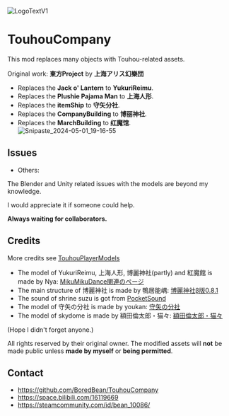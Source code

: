 ![LogoTextV1](https://github.com/BoredBean/TouhouCompany/assets/18239170/0450fd31-932d-4533-b27d-a26d5cb4a1f8)
# TouhouCompany
This mod replaces many objects with Touhou-related assets. 

Original work: **東方Project** by **上海アリス幻樂団**

* Replaces the **Jack o' Lantern** to **YukuriReimu**.
* Replaces the **Plushie Pajama Man** to **上海人形**.
* Replaces the **itemShip** to **守矢分社**.
* Replaces the **CompanyBuilding** to **博丽神社**.
* Replaces the **MarchBuilding** to **红魔馆**.
![Snipaste_2024-05-01_19-16-55](https://github.com/BoredBean/TouhouCompany/assets/18239170/9355d0de-1f96-402d-8316-b9e0c1100536)

## Issues

* Others:

The Blender and Unity related issues with the models are beyond my knowledge.

I would appreciate it if someone could help.

**Always waiting for collaborators.**

## Credits
More credits see [TouhouPlayerModels](https://github.com/BoredBean/TouhouCompany/blob/main/TouhouEnemyModels/README.md)

* The model of YukuriReimu, 上海人形, 博麗神社(partly) and 紅魔館 is made by Nya: [MikuMikuDance関連のページ](http://nya.b.la9.jp/mmd/atochi.html)
* The main structure of 博麗神社 is made by 鴨居能嵎: [博麗神社β版0.8.1](https://bowlroll.net/file/265445)
* The sound of shrine suzu is got from [PocketSound](https://pocket-se.info/archives/tag/%e9%88%b4/)
* The model of 守矢の分社 is made by youkan: [守矢の分社](https://bowlroll.net/file/3339)
* The model of skydome is made by 額田倫太郎・猫々: [額田倫太郎・猫々](http://www.nicovideo.jp/mylist/29859184)

(Hope I didn't forget anyone.)

All rights reserved by their original owner. The modified assets will **not** be made public unless **made by myself** or **being permitted**.

## Contact
* https://github.com/BoredBean/TouhouCompany
* https://space.bilibili.com/16119669
* https://steamcommunity.com/id/bean_10086/
